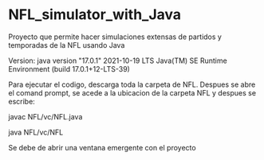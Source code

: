 # NFL_simulator_with_Java
Proyecto que permite hacer simulaciones extensas de partidos y temporadas de la NFL usando Java

Version:
java version "17.0.1" 2021-10-19 LTS
Java(TM) SE Runtime Environment (build 17.0.1+12-LTS-39)

Para ejecutar el codigo, descarga toda la carpeta de NFL. Despues se abre el comand prompt, se acede a la ubicacion de la carpeta NFL y despues se escribe:

javac NFL/vc/NFL.java

java NFL/vc/NFL

Se debe de abrir una ventana emergente con el proyecto
